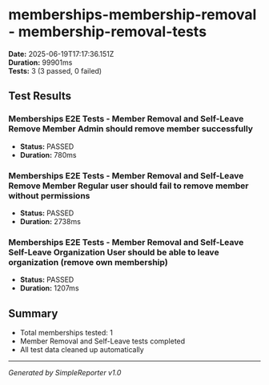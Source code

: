 # memberships-membership-removal - membership-removal-tests

**Date:** 2025-06-19T17:17:36.151Z  
**Duration:** 99901ms  
**Tests:** 3 (3 passed, 0 failed)

## Test Results


### Memberships E2E Tests - Member Removal and Self-Leave Remove Member Admin should remove member successfully
- **Status:** PASSED
- **Duration:** 780ms



### Memberships E2E Tests - Member Removal and Self-Leave Remove Member Regular user should fail to remove member without permissions
- **Status:** PASSED
- **Duration:** 2738ms



### Memberships E2E Tests - Member Removal and Self-Leave Self-Leave Organization User should be able to leave organization (remove own membership)
- **Status:** PASSED
- **Duration:** 1207ms



## Summary

- Total memberships tested: 1
- Member Removal and Self-Leave tests completed
- All test data cleaned up automatically

---
*Generated by SimpleReporter v1.0*
